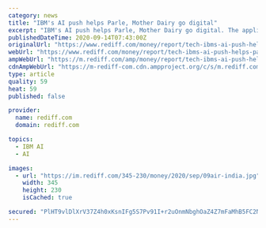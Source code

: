 ```yaml
---
category: news
title: "IBM's AI push helps Parle, Mother Dairy go digital"
excerpt: "IBM's AI push helps Parle, Mother Dairy go digital. The applications range from disaster recovery to predicting demand and understanding customer choices using artificial intelligence."
publishedDateTime: 2020-09-14T07:43:00Z
originalUrl: "https://www.rediff.com/money/report/tech-ibms-ai-push-helps-parle-mother-dairy-go-digital/20200914.htm"
webUrl: "https://www.rediff.com/money/report/tech-ibms-ai-push-helps-parle-mother-dairy-go-digital/20200914.htm"
ampWebUrl: "https://m.rediff.com/amp/money/report/tech-ibms-ai-push-helps-parle-mother-dairy-go-digital/20200914.htm"
cdnAmpWebUrl: "https://m-rediff-com.cdn.ampproject.org/c/s/m.rediff.com/amp/money/report/tech-ibms-ai-push-helps-parle-mother-dairy-go-digital/20200914.htm"
type: article
quality: 59
heat: 59
published: false

provider:
  name: rediff.com
  domain: rediff.com

topics:
  - IBM AI
  - AI

images:
  - url: "https://im.rediff.com/345-230/money/2020/sep/09air-india.jpg"
    width: 345
    height: 230
    isCached: true

secured: "PlHT9vlDlXrV37Z4h0xKsnIFg5S7Pv91I+r2uOnmNbghOaZ4Z7mFaMhB5FC2Ns84E6EtB2onb7+rlj+59wx56c0dT3ZAS2GszPnZkFj2c0Z1kY9wY16gRyCo99zR9BGpdUrZULiSaCCFNGGJkijFLGkSyJjE9S/3EwV+stqASiflRXj3BWRT95cF/IQ5VZe6y3Ciuj7W/bAKamIrI2m3JmvHqO0cSiK3giX9jaMNpFLocssahjwRoLtCsJATrzSM+ogJbYhP++v3ZhhSVMSVvSY9JLap9m1lInHNsHWEMbDl2wYeWyW2nlnV0pFnAOpRTKB3PIFqef6tDvuiol1MgKLXFFOY2af03I4fZcrqrh4=;56UcDsyx1PKuwRoiCQs6gw=="
---
```


